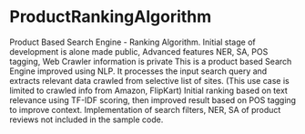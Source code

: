 # ProductRankingAlgorithm
Product Based Search Engine - Ranking Algorithm. Initial stage of development is alone made public, Advanced features NER, SA, POS tagging, Web Crawler information is private
This is a product based Search Engine improved using NLP. It processes the input search query and extracts relevant data crawled from selective list of sites.
(This use case is limited to crawled info from Amazon, FlipKart)
Initial ranking based on text relevance using TF-IDF scoring, then improved result based on POS tagging to improve context.
Implementation of search filters, NER, SA of product reviews not included in the sample code. 
